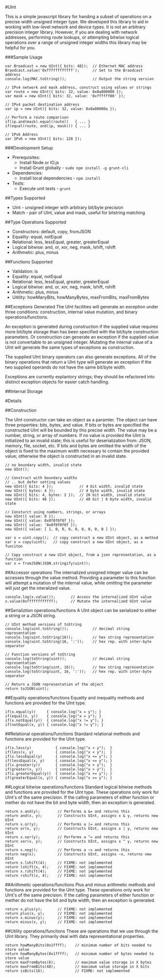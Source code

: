 #UInt

This is a simple javascript library for handing a subset of operations on a
precise width unsigned integer type. We developed this library to aid in working
with low-level network and device types. It is not an arbitrary precision
integer library. However, if you are dealing with network addresses, performing
route lookups, or attempting bitwise logical operations over a range of unsigned
integer widths this library may be helpful for you.

###Sample Usage
```
var Broadcast = new UInt({ bits: 48});  // Ethernet MAC address
Braodcast.value('0xffffffffffff');      // Set to the Braodcast address
console.log(MAC.toString());            // Output the string version

// IPv4 network and mask address, construct using values or strings
var route = new UInt({ bits: 32, value: 0x0a000000 });
var mask = new UInt({ bits: 32, value: '0xffffff00' });

// IPv4 packet destination address
var ip = new UInt({ bits: 32, value: 0x0a00000a });

// Perform a route comparison
if(ip.and(mask).equal(route))   { ... }
if(equal(route, and(ip, mask))) { ... }

// IPv6 Address
var IPv6 = new UInt({ bits: 128 });
```

###Development Setup
- Prerequisites: 
    - Install Node or IO.js
    - Install Grunt globally - ```sudo npm install -g grunt-cli```
- Dependencies: 
    - Install local dependencies - ```npm install```
- Tests:
    - Execute unit tests - ```grunt```

##Types Supported
- UInt - unsigned integer with arbitrary bit/byte precision
- Match - pair of UInt, value and mask, useful for bitstring matching

##Type Operations Supported
- Constructors: default, copy, fromJSON
- Equality: equal, notEqual
- Relational: less, lessEqual, greater, greaterEqual
- Logical bitwise: and, or, xor, neg, mask, lshift, rshift
- Arithmetic: plus, minus

##Functions Supported
- Validation: is
- Equality: equal, notEqual
- Relational: less, lessEqual, greater, greaterEqual
- Logical bitwise: and, or, xor, neg, mask, lshift, rshift
- Arithmetic: plus, minus
- Uitility: howManyBits, howManyBytes, maxFromBits, maxFromBytes

##Exceptions Generated
The UInt facilities will generate an exception under three conditions:
construction, internal value mutation, and binary operations/functions. 

An exception is generated during construction if the supplied value requires 
more bit/byte storage than has been specified with the bit/byte construction
parameters. Or construction can generate an exception if the supplied value is
not convertable to an unsigned integer. Mutating the internal value of a UInt
will generate the same types of exceptions as construction.

The supplied UInt binary operators can also generate exceptions. All of the
binary operations that return a UInt type will generate an exception if the two
supplied operands do not have the same bit/byte width.

Exceptions are currently explantory strings; they should be refactored into
distinct exception objects for easier catch handling.

##Internal Storage

#Details

##Construction

The UInt constructor can take an object as a paramter. The object can have
three properties: bits, bytes, and value. If bits or bytes are specified the
constructed UInt will be bounded by this precise width. The value may be a 
number, string, or array of numbers. If no value is provided the UInt is
initialized to an invalid state; this is useful for deserialization from: JSON,
memory, file, socket, etc. If bits and bytes are omitted the width of the object
is fixed to the maximum width necessary to contain the provided value; otherwise
the object is constructed in an invalid state.

```
// no boundary width, invalid state
new UInt();                       

// Construct with boundary widths
// .. but defer setting values
new UInt({ bits: 4 });            // 4 bit width, invalid state
new UInt({ bytes: 4 });           // 4 byte width, invalid state
new UInt({ bits: 4, bytes: 2 });  // 20 bit width, invalid state
new UInt({ bits: 48 });           // 48 bit | 6 byte width, invalid state

// Consturct using numbers, strings, or arrays
new UInt({ value: 0 });
new UInt({ value: 0x0f0f0f0f });
new UInt({ value: '0x0f0f0f0f });
new UInt({ value: [ 1, 0, 0, 0, 0, 0, 0, 0, 0 ] });

var x = uint.copy();  // copy construct a new UInt object, as a method
var x = copy(uint);   // copy construct a new UInt object, as a funciton

// Copy construct a new UInt object, from a json representation, as a function
var x = fromJSON(JSON.stringify(uint)); 
```

##Accessor operations
The internalized unsigned integer value can be accesses through the value
method. Providing a parameter to this function will attempt a mutation of the
internal value, while omitting the parameter will just get the interalized
value.
```
console.log(x.value());       // Access the internalized UInt value
x.value(0xffffffffffff);      // Mutate the internalized UInt value
```

##Serializtion operations/functions
A UInt object can be serialized to either a string or a JSON string.
```
// UInt method versions of toString
console.log(uint.toString());           // decimal string representation
console.log(uint.toString(16));         // hex string representation
console.log(uint.toString(16, ':'));    // hex rep. with inter-byte separator

// Function versions of toString
console.log(toString(uint));            // decimal string representation
console.log(toString(uint, 16));        // hex string representation
console.log(toString(uint, 16, ':'));   // hex rep. with inter-byte separator 

// Return a JSON representation of the object
return toJSON(uint);
```

##Equality operations/functions
Equality and inequality methods and functions are provided for the UInt type.
```
if(x.equal(y))     { console.log("x = y"); }
if(equal(x, y))    { console.log("x = y"); }
if(x.notEqual(y))  { console.log("x != y"); }
if(notEqual(x, y)) { console.log("x != y"); }
```

##Relational operations/functions
Standard relational methods and functions are provided for the UInt type.

```
if(x.less(y)           { console.log("x < y");  }
if(less(x, y)          { console.log("x < y");  }
if(x.lessEqual(y)      { console.log("x <= y"); }
if(lessEqual(x, y)     { console.log("x <= y"); } 
if(x.greater(y))       { console.log("x > y");  }
if(greater(x, y))      { console.log("x > y");  }
if(x.greaterEqual(y))  { console.log("x >= y"); }
if(greaterEqual(x, y)) { console.log("x >= y"); }
```

##Logical bitwise operations/functions
Standard logical bitwise methods and functions are provided for the UInt type.
These operations only work for UInt's of the same precision. If the calling 
parameters of either function or mether do not have the bit and byte width, then
an exception is generated.
```
return x.and(y);        // Performs a &= and returns this
return and(x, y);       // Constructs UInt, assigns x & y, returns new UInt
return x.or(y);         // Performs a |= and returns this
return or(x, y);        // Constructs UInt, assigns x | y, returns new UInt
return x.xor(y);        // Performs a ^= and returns this
return xor(x, y);       // Constructs UInt, assigns x ^ y, returns new UInt
return x.neg();         // Performs a ~= and returns this
return neg(x);          // Constructs UInt, assigns ~x, returns new UInt
return x.lshift(4);     // FIXME: not implemented
return lshift(x, 4);    // FIXME: not implemented
return x.rshift(4);     // FIXME: not implemented
return rshift(x, 4);    // FIXME: not implemented
```

##Arithmetic operations/functions
Plus and minus arithmetic methods and functions are provided for the UInt type.
These operations only work for UInt's of the same precision. If the calling 
parameters of either function or mether do not have the bit and byte width, then
an exception is generated.
```
return x.plus(y);       // FIXME: not implemented
return plus(x, y);      // FIXME: not implemented
return x.minus(y);      // FIXME: not implemented
return minus(x, y);     // FIXME: not implemented
```

##Utility operations/funcitons
These are operations that we use through the UInt library. They primarily deal
with data representational properties.
```
return howManyBits(0x1ffff);    // minimum number of bits needed to store value
return howManyBytes(0x1ffff);   // minimum number of bytes needed to store value
return maxFromBytes(6);         // maximum value storage in X bytes
return maxFromBits(48);         // maximum value storage in X bits
return isBits(16);              // FIXME: not implemented
```
